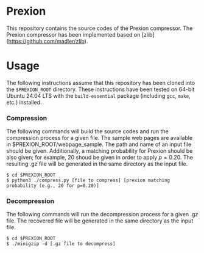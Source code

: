 # Prexion

This repository contains the source codes of the Prexion compressor. The Prexion compressor has been implemented based on [zlib] (https://github.com/madler/zlib).

# Usage

The following instructions assume that this repository has been cloned into the `$PREXION_ROOT` directory.
These instructions have been tested on 64-bit Ubuntu 24.04 LTS with the `build-essential` package (including `gcc`, `make`, etc.) installed.

### Compression

The following commands will build the source codes and run the compression process for a given file.
The sample web pages are available in $PREXION_ROOT/webpage_sample.
The path and name of an input file should be given.
Additionally, a matching probability for Prexion should be also given; for example, $20$ shoud be given in order to apply $p=0.20$.
The resulting .gz file will be generated in the same directory as the input file.

```shell
$ cd $PREXION_ROOT
$ python3 ./compress.py [file to compress] [prexion matching probability (e.g., 20 for p=0.20)]
```
### Decompression

The following commands will run the decompression process for a given .gz file.
The recovered file will be generated in the same directory as the input file.

```shell
$ cd $PREXION_ROOT
$ ./minigzip -d [.gz file to decompress]
```
